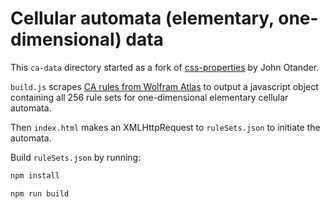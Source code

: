 # Cellular automata (elementary, one-dimensional) data

This `ca-data` directory started as a fork of [css-properties](https://github.com/johnotander/css-properties) by John Otander.

`build.js` scrapes [CA rules from Wolfram Atlas](http://atlas.wolfram.com/01/01/rulelist.html) to output a javascript object containing all 256 rule sets for one-dimensional elementary cellular automata.

Then `index.html` makes an XMLHttpRequest to `ruleSets.json` to initiate the automata.

Build `ruleSets.json` by running:

```bash
npm install

npm run build
```
